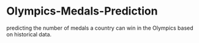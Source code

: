 # Olympics-Medals-Prediction
predicting the number of medals a country can win in the Olympics based on historical data.
